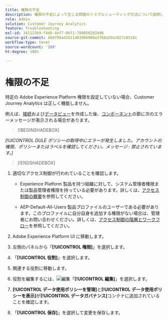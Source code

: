 ```yaml
---
title: 権限の不足
description: 権限の不足によって生じる問題のトラブルシューティング方法について説明します
role: Admin
solution: Customer Journey Analytics
feature: Troubleshooting
exl-id: 341123b9-f4d6-4ef7-96f1-789850261b96
source-git-commit: 46d799ad2621d83906908a3f60a59a1027c6518c
workflow-type: tm+mt
source-wordcount: '189'
ht-degree: 100%

---
```


# 権限の不足

特定の Adobe Experience Platform 権限を設定していない場合、Customer Journey Analytics は正しく機能しません。

例えば、[接続](../connections/overview.md)および[データビュー](../data-views/data-views.md)を作成した後、[コンポーネント](/help/data-views/create-dataview.md#components)の節に次のエラーメッセージが表示される場合があります。


>[!BEGINSHADEBOX]

*[!UICONTROL DULE ポリシーの取得中にエラーが発生しました。アカウントの権限、ポリシーまたはラベルを確認してください。メッセージ : 禁止されています。]*

>[!ENDSHADEBOX]


1. 適切なアクセス制御が行われていることを確認します。

   * Experience Platform 製品を持つ組織に対して、システム管理者権限または製品管理者権限を持っている必要があります。詳しくは、[アクセス制御の概要](https://experienceleague.adobe.com/docs/experience-platform/access-control/home.html#platform-permissions?lang=ja)を参照してください。

   * AEP-Default-All-Users 製品プロファイルのユーザーである必要があります。このプロファイルに自分自身を追加する権限がない場合は、管理者にお問い合わせください。詳しくは、[アクセス制御の階層とワークフロー](https://experienceleague.adobe.com/docs/experience-platform/access-control/home.html?lang=ja#access-control-hierarchy-and-workflow)を参照してください。


1. Adobe Experience Platform UI に移動します。

1. 左側のパネルから「**[!UICONTROL 権限]**」を選択します。

1. 「**[!UICONTROL 役割]**」を選択します。

1. 関連する役割に移動します。

1. 役割を編集するには、![編集](https://spectrum.adobe.com/static/icons/workflow_18/Smock_Edit_18_N.svg)「**[!UICONTROL 編集]**」を選択します。

1. **[!UICONTROL データ使用ポリシーを管理]**&#x200B;と&#x200B;**[!UICONTROL データ使用ポリシーを表示]**&#x200B;が&#x200B;**[!UICONTROL データガバナンス]**&#x200B;コンテナに追加されていることを確認します。

1. 「**[!UICONTROL 保存]**」を選択して変更を保存します。
